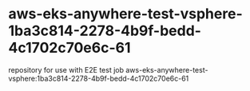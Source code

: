 # aws-eks-anywhere-test-vsphere-1ba3c814-2278-4b9f-bedd-4c1702c70e6c-61
repository for use with E2E test job aws-eks-anywhere-test-vsphere:1ba3c814-2278-4b9f-bedd-4c1702c70e6c-61
